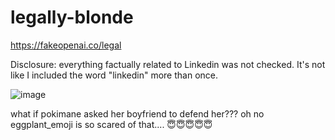 # legally-blonde
 
https://fakeopenai.co/legal

Disclosure: everything factually related to Linkedin was not checked. It's not like I included the word "linkedin" more than once.


![image](https://github.com/user-attachments/assets/7f0a801f-9dc9-423e-936e-41a82255238b)

what if pokimane asked her boyfriend to defend her??? oh no eggplant_emoji is so scared of that.... 😇😇😇😇😇
